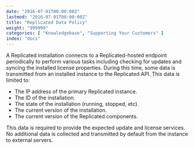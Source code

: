 ```yaml
---
date: "2016-07-01T00:00:00Z"
lastmod: "2016-07-01T00:00:00Z"
title: "Replicated Data Policy"
weight: "999999"
categories: [ "Knowledgebase", "Supporting Your Customers" ]
index: "docs"
---
```


A Replicated installation connects to a Replicated-hosted endpoint periodically to 
perform various tasks including checking for updates and syncing the installed 
license properties. During this time, some data is transmitted from an installed 
instance to the Replicated API. This data is limited to:

- The IP address of the primary Replicated instance.
- The ID of the installation.
- The state of the installation (running, stopped, etc).
- The current version of the installation.
- The current version of the Replicated components.

This data is required to provide the expected update and license services. No additional 
data is collected and transmitted by default from the instance to external servers.

